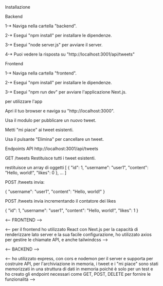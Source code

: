 Installazione

 Backend 

1-*  Naviga nella cartella "backend".

2-*  Esegui "npm install" per installare le dipendenze.

3-* Esegui "node server.js" per avviare il server.

4-* Puoi vedere la risposta su "http://localhost:3001/api/tweets"

Frontend 

1-* Naviga nella cartella "frontend".

2-* Esegui "npm install" per installare le dipendenze.

3-* Esegui "npm run dev" per avviare l'applicazione Next.js.

per utilizzare l'app 

Apri il tuo browser e naviga su "http://localhost:3000".

Usa il modulo per pubblicare un nuovo tweet.

Metti "mi piace" ai tweet esistenti.

Usa il pulsante "Elimina" per cancellare un tweet.




Endpoints API
http://localhost:3001/api/tweets

GET /tweets
Restituisce tutti i tweet esistenti.

restituisce
un array di oggetti
[
{
"id": 1,
"username": "user1",
"content": "Hello, world!",
"likes": 0
},
...
]

POST /tweets
invia:

{
"username": "user1",
"content": "Hello, world!"
}

POST /tweets
invia incrementando il contatore dei likes

{
"id": 1,
"username": "user1",
"content": "Hello, world!",
"likes": 1
}

<-- FRONTEND -->

<-- per il frontend ho utilizzato React con Next.js per la capacità di renderizzare lato server e la sua facile configurazione, ho utilizzato axios per gestire le chiamate API, e anche tailwindcss
 -->

 <-- BACKEND -->

 <-- ho utilizzato express, con cors e nodemon per il server e supporta per costruire API, per l'archiviazione in memoria, i tweet e i "mi piace" sono stati memorizzati in una struttura di dati in memoria poiché è solo per un test
e ho creato gli endpoint necessari come GET, POST, DELETE per fornire le funzionalità
 -->